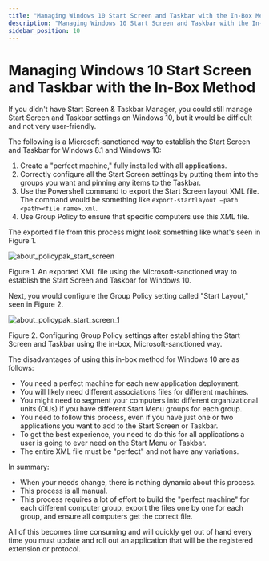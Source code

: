 ```yaml
---
title: "Managing Windows 10 Start Screen and Taskbar with the In-Box Method"
description: "Managing Windows 10 Start Screen and Taskbar with the In-Box Method"
sidebar_position: 10
---
```


# Managing Windows 10 Start Screen and Taskbar with the In-Box Method

If you didn't have Start Screen & Taskbar Manager, you could still manage Start Screen and Taskbar
settings on Windows 10, but it would be difficult and not very user-friendly.

The following is a Microsoft-sanctioned way to establish the Start Screen and Taskbar for Windows
8.1 and Windows 10:

1. Create a "perfect machine," fully installed with all applications.
2. Correctly configure all the Start Screen settings by putting them into the groups you want and
   pinning any items to the Taskbar.
3. Use the Powershell command to export the Start Screen layout XML file. The command would be
   something like `export-startlayout –path <path><file name>.xml`.
4. Use Group Policy to ensure that specific computers use this XML file.

The exported file from this process might look something like what's seen in Figure 1.

![about_policypak_start_screen](/images/endpointpolicymanager/startscreentaskbar/insouts/about_endpointpolicymanager_start_screen.webp)

Figure 1. An exported XML file using the Microsoft-sanctioned way to establish the Start Screen and
Taskbar for Windows 10.

Next, you would configure the Group Policy setting called "Start Layout," seen in Figure 2.

![about_policypak_start_screen_1](/images/endpointpolicymanager/startscreentaskbar/insouts/about_endpointpolicymanager_start_screen_1.webp)

Figure 2. Configuring Group Policy settings after establishing the Start Screen and Taskbar using
the in-box, Microsoft-sanctioned way.

The disadvantages of using this in-box method for Windows 10 are as follows:

- You need a perfect machine for each new application deployment.
- You will likely need different associations files for different machines.
- You might need to segment your computers into different organizational units (OUs) if you have
  different Start Menu groups for each group.
- You need to follow this process, even if you have just one or two applications you want to add to
  the Start Screen or Taskbar.
- To get the best experience, you need to do this for all applications a user is going to ever need
  on the Start Menu or Taskbar.
- The entire XML file must be "perfect" and not have any variations.

In summary:

- When your needs change, there is nothing dynamic about this process.
- This process is all manual.
- This process requires a lot of effort to build the "perfect machine" for each different computer
  group, export the files one by one for each group, and ensure all computers get the correct file.

All of this becomes time consuming and will quickly get out of hand every time you must update and
roll out an application that will be the registered extension or protocol.
